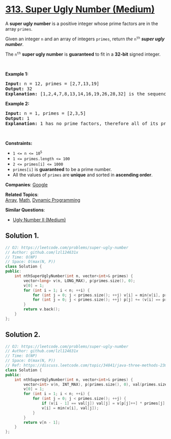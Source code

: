 # [313. Super Ugly Number (Medium)](https://leetcode.com/problems/super-ugly-number)

<p>A <strong>super ugly number</strong> is a positive integer whose prime factors are in the array <code>primes</code>.</p>

<p>Given an integer <code>n</code> and an array of integers <code>primes</code>, return <em>the</em> <code>n<sup>th</sup></code> <em><strong>super ugly number</strong></em>.</p>

<p>The <code>n<sup>th</sup></code> <strong>super ugly number</strong> is <strong>guaranteed</strong> to fit in a <strong>32-bit</strong> signed integer.</p>

<p>&nbsp;</p>
<p><strong class="example">Example 1:</strong></p>

<pre>
<strong>Input:</strong> n = 12, primes = [2,7,13,19]
<strong>Output:</strong> 32
<strong>Explanation:</strong> [1,2,4,7,8,13,14,16,19,26,28,32] is the sequence of the first 12 super ugly numbers given primes = [2,7,13,19].
</pre>

<p><strong class="example">Example 2:</strong></p>

<pre>
<strong>Input:</strong> n = 1, primes = [2,3,5]
<strong>Output:</strong> 1
<strong>Explanation:</strong> 1 has no prime factors, therefore all of its prime factors are in the array primes = [2,3,5].
</pre>

<p>&nbsp;</p>
<p><strong>Constraints:</strong></p>

<ul>
	<li><code>1 &lt;= n &lt;= 10<sup>5</sup></code></li>
	<li><code>1 &lt;= primes.length &lt;= 100</code></li>
	<li><code>2 &lt;= primes[i] &lt;= 1000</code></li>
	<li><code>primes[i]</code> is <strong>guaranteed</strong> to be a prime number.</li>
	<li>All the values of <code>primes</code> are <strong>unique</strong> and sorted in <strong>ascending order</strong>.</li>
</ul>


**Companies**:
[Google](https://leetcode.com/company/google)

**Related Topics**:  
[Array](https://leetcode.com/tag/array), [Math](https://leetcode.com/tag/math), [Dynamic Programming](https://leetcode.com/tag/dynamic-programming)

**Similar Questions**:
* [Ugly Number II (Medium)](https://leetcode.com/problems/ugly-number-ii)

## Solution 1.

```cpp
// OJ: https://leetcode.com/problems/super-ugly-number
// Author: github.com/lzl124631x
// Time: O(NP)
// Space: O(max(N, P))
class Solution {
public:
    int nthSuperUglyNumber(int n, vector<int>& primes) {
        vector<long> v(n, LONG_MAX), p(primes.size(), 0);
        v[0] = 1;
        for (int i = 1; i < n; ++i) {
            for (int j = 0; j < primes.size(); ++j) v[i] = min(v[i], primes[j] * v[p[j]]);
            for (int j = 0; j < primes.size(); ++j) p[j] += (v[i] == primes[j] * v[p[j]]);
        }
        return v.back();
    }
};
```

## Solution 2.

```cpp
// OJ: https://leetcode.com/problems/super-ugly-number
// Author: github.com/lzl124631x
// Time: O(NP)
// Space: O(max(N, P))
// Ref: https://discuss.leetcode.com/topic/34841/java-three-methods-23ms-36-ms-58ms-with-heap-performance-explained
class Solution {
public:
    int nthSuperUglyNumber(int n, vector<int>& primes) {
        vector<int> v(n, INT_MAX), p(primes.size(), 0), val(primes.size(), 1);
        v[0] = 1;
        for (int i = 1; i < n; ++i) {
            for (int j = 0; j < primes.size(); ++j) {
                if (v[i - 1] == val[j]) val[j] = v[p[j]++] * primes[j];
                v[i] = min(v[i], val[j]);
            }
        }
        return v[n - 1];
    }
};
```